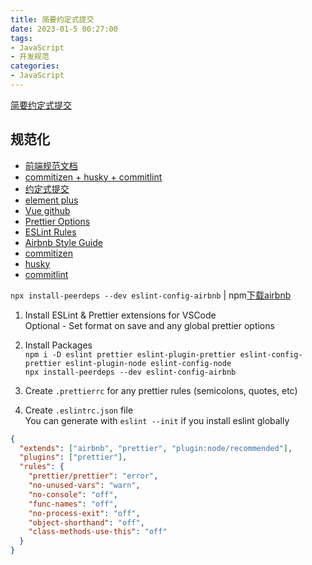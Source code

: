 ```yaml
---
title: 简要约定式提交
date: 2023-01-5 00:27:00
tags:
- JavaScript
- 开发规范
categories:
- JavaScript
---
```


[简要约定式提交](https://juejin.cn/post/6877462747631026190)

## 规范化

- [前端规范文档](<https://juejin.cn/post/6844903897610321934#heading-4>)  
- [commitizen + husky + commitlint](<https://github.com/zuoxiaobai/commitizen-practice-demo>)
- [约定式提交](<https://www.conventionalcommits.org/zh-hans/v1.0.0/>)
- [element plus](<https://github.com/element-plus/element-plus>)
- [Vue github](<https://github.com/vuejs/vue>)
- [Prettier Options](<https://prettier.io/docs/en/options.html>)
- [ESLint Rules](<https://eslint.org/docs/rules/>)
- [Airbnb Style Guide](<https://github.com/airbnb/javascript>)
- [commitizen](<https://cz-git.qbb.sh/zh/>)
- [husky](<https://typicode.github.io/husky/#/>)
- [commitlint](https://commitlint.js.org/#/)

`npx install-peerdeps --dev eslint-config-airbnb` | npm[下载airbnb](https://www.npmjs.com/package/eslint-config-airbnb)

1. Install ESLint & Prettier extensions for VSCode  
Optional - Set format on save and any global prettier options

2. Install Packages  
`npm i -D eslint prettier eslint-plugin-prettier eslint-config-prettier eslint-plugin-node eslint-config-node`  
`npx install-peerdeps --dev eslint-config-airbnb`
3. Create `.prettierrc` for any prettier rules (semicolons, quotes, etc)  
4. Create `.eslintrc.json` file  
You can generate with `eslint --init` if you install eslint globally

```json
{
  "extends": ["airbnb", "prettier", "plugin:node/recommended"],
  "plugins": ["prettier"],
  "rules": {
    "prettier/prettier": "error",
    "no-unused-vars": "warn",
    "no-console": "off",
    "func-names": "off",
    "no-process-exit": "off",
    "object-shorthand": "off",
    "class-methods-use-this": "off"
  }
}
```
